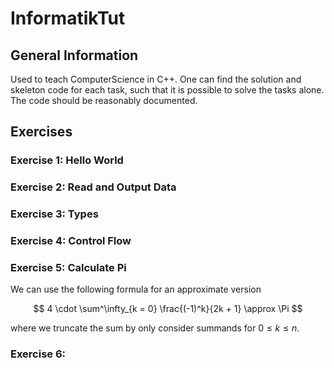 # InformatikTut
## General Information
Used to teach ComputerScience in C++. One can find the solution and skeleton code for each task, such that it is possible to solve the tasks alone. The code should be reasonably documented.

## Exercises

### Exercise 1: Hello World

### Exercise 2: Read and Output Data

### Exercise 3: Types

### Exercise 4: Control Flow

### Exercise 5: Calculate Pi
We can use the following formula for an approximate version

$$ 4 \cdot \sum^\infty_{k = 0} \frac{(-1)^k}{2k + 1} \approx \Pi $$

where we truncate the sum by only consider summands for $0 \leq k \leq n$.


### Exercise 6: 